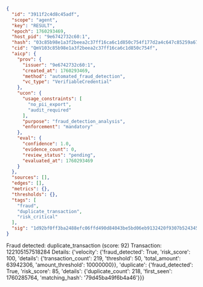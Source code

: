 ```json
{
  "id": "3911f2c4d8c45adf",
  "scope": "agent",
  "key": "RESULT",
  "epoch": 1760293469,
  "host_pid": "9e6742732c60:1",
  "hash": "03c85b98e1a3f2beea2c37ff16ca6c1d850c754f177d2a4c647c85259a67d657",
  "cid": "QmV103c85b98e1a3f2beea2c37ff16ca6c1d850c754f",
  "aicp": {
    "prov": {
      "issuer": "9e6742732c60:1",
      "created_at": 1760293469,
      "method": "automated_fraud_detection",
      "vc_type": "VerifiableCredential"
    },
    "ucon": {
      "usage_constraints": [
        "no_pii_export",
        "audit_required"
      ],
      "purpose": "fraud_detection_analysis",
      "enforcement": "mandatory"
    },
    "eval": {
      "confidence": 1.0,
      "evidence_count": 0,
      "review_status": "pending",
      "evaluated_at": 1760293469
    }
  },
  "sources": [],
  "edges": [],
  "metrics": {},
  "thresholds": {},
  "tags": [
    "fraud",
    "duplicate_transaction",
    "risk_critical"
  ],
  "sig": "1d92bf0ff3ba2488efc06ffd490d84043be5bd06eb9132420f9307b52434536d"
}
```

Fraud detected: duplicate_transaction (score: 92)
Transaction: 122105157518284
Details: {'velocity': {'fraud_detected': True, 'risk_score': 100, 'details': {'transaction_count': 219, 'threshold': 50, 'total_amount': 63942306, 'amount_threshold': 10000000}}, 'duplicate': {'fraud_detected': True, 'risk_score': 85, 'details': {'duplicate_count': 218, 'first_seen': 1760285764, 'matching_hash': '79d45ba49f6b4a46'}}}